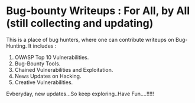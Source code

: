 # Bug-bounty Writeups : For All, by All (still collecting and updating)
This is a place of bug hunters, where one can contribute writeups on Bug-Hunting. It includes :

1) OWASP Top 10 Vulnerabilities.
2) Bug-Bounty Tools.
3) Chained Vulnerabilities and Exploitation.
4) News Updates on Hacking.
5) Creative Vulnerabilities.

Evberyday, new updates...So keep exploring..Have Fun....!!!!!
